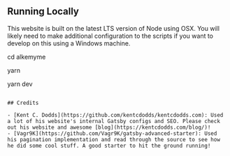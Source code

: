 
## Running Locally

This website is built on the latest LTS version of Node using OSX. You will likely need to make additional configuration to the scripts if you want to develop on this using a Windows machine.

cd alkemyme

yarn

yarn dev
```

## Credits

- [Kent C. Dodds](https://github.com/kentcdodds/kentcdodds.com): Used a lot of his website's internal Gatsby configs and SEO. Please check out his website and awesome [blog](https://kentcdodds.com/blog/)!
- [Vagr9K](https://github.com/Vagr9K/gatsby-advanced-starter): Used his pagination implementation and read through the source to see how he did some cool stuff. A good starter to hit the ground running!
